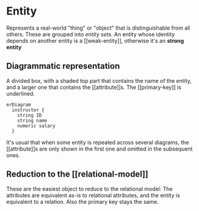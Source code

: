 # Entity
Represents a real-world "thing" or "object" that is distinguishable from all others. These are grouped into *entity sets*. An entity whose identity depends on another entity is a [[weak-entity]], otherwise it's an **strong entity**

## Diagrammatic representation
A divided box, with a shaded top part that contains the name of the entity, and a larger one that contains the [[attribute]]s. The [[primary-key]] is underlined.

```mermaid
erDiagram
  instructor {
    string ID
    string name
    numeric salary
  }
```

It's usual that when some entity is repeated across several diagrams, the [[attribute]]s are only shown in the first one and omitted in the subsequent ones.

## Reduction to the [[relational-model]]
These are the easiest object to reduce to the relational model: The attributes are equivalent as-is to relational attributes, and the entity is equivalent to a relation. Also the primary key stays the same.
